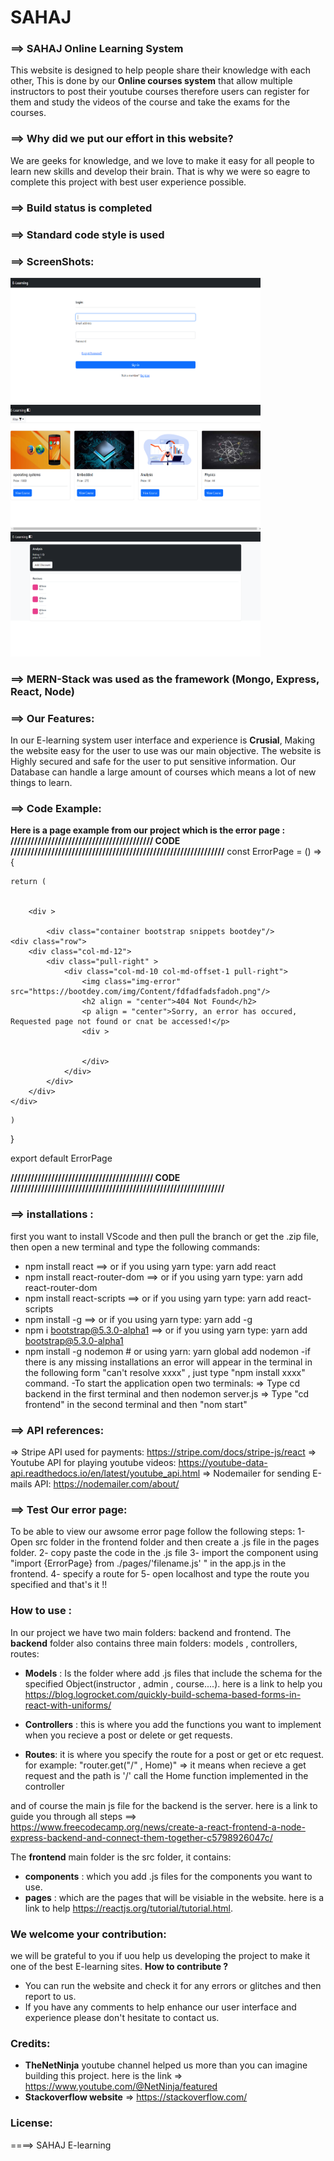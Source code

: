 # SAHAJ

### ==> SAHAJ Online Learning System
This website is designed to help people share their knowledge with each other, This is done by our **Online courses system** that allow multiple instructors to post their youtube courses therefore users can register for them and study the videos of the course and take the exams for the courses.


### ==> Why did we put our effort in this website?
We are geeks for knowledge, and we love to make it easy for all people to learn new skills and develop their brain. That is why we were so eagre to complete this project with best user experience possible.

### ==> Build status is completed


### ==> Standard code style is used


### ==> ScreenShots:

<img src="https://github.com/Advanced-Computer-Lab-2022/SAHAJ/blob/img/Screenshot_2.png" width ="400" height = "200">
<img src="https://github.com/Advanced-Computer-Lab-2022/SAHAJ/blob/img/Screenshot_3.png" width ="400" height = "200">
<img src="https://github.com/Advanced-Computer-Lab-2022/SAHAJ/blob/img/Screenshot_4.png" width ="400" height = "200">


### ==> MERN-Stack was used as the framework (Mongo, Express, React, Node)


### ==> Our Features:
In our E-learning system user interface and experience is **Crusial**, Making the website easy for the user to use was our main objective.
The website is Highly secured and safe for the user to put sensitive information.
Our Database can handle a large amount of courses which means a lot of new things to learn.

### ==> Code Example:
**Here is a page example from our project which is the error page :**
**////////////////////////////////////////// CODE ///////////////////////////////////////////////////////////////**
const ErrorPage = () => {

    return (
       
       
        <div >
            
            <div class="container bootstrap snippets bootdey"/>
    <div class="row">
        <div class="col-md-12">
            <div class="pull-right" >
                <div class="col-md-10 col-md-offset-1 pull-right">
                    <img class="img-error" src="https://bootdey.com/img/Content/fdfadfadsfadoh.png"/>
                    <h2 align = "center">404 Not Found</h2>
                    <p align = "center">Sorry, an error has occured, Requested page not found or cnat be accessed!</p>
                    <div >
                       
                         
                    </div>
                </div>
            </div>
        </div>
    </div>
</div>
        

    )
}

export default ErrorPage


**////////////////////////////////////////// CODE ///////////////////////////////////////////////////////////////**


### ==> installations :
first you want to install VScode and then pull the branch or get the .zip file, then open a new terminal and type the following commands:
* npm install react ==> or if you using yarn type: yarn add react
* npm install react-router-dom ==> or if you using yarn type: yarn add react-router-dom
* npm install react-scripts ==> or if you using yarn type: yarn add react-scripts
* npm install -g ==> or if you using yarn type: yarn add -g
* npm i bootstrap@5.3.0-alpha1 ==> or if you using yarn type: yarn add bootstrap@5.3.0-alpha1
* npm install -g nodemon # or using yarn: yarn global add nodemon
-if there is any missing installations an error will appear in the terminal in the following form "can't resolve xxxx" , just type "npm install xxxx" command.
-To start the application open two terminals:
=> Type cd backend in the first terminal and then nodemon server.js
=> Type "cd frontend" in the second terminal and then "nom start"


### ==> API references:
=> Stripe API used for payments: https://stripe.com/docs/stripe-js/react
=> Youtube API for playing youtube videos: https://youtube-data-api.readthedocs.io/en/latest/youtube_api.html
=> Nodemailer for sending E-mails API: https://nodemailer.com/about/


### ==> Test Our error page:
To be able to view our awsome error page follow the following steps:
1- Open src folder in the frontend folder and then create a .js file in the pages folder.
2- copy paste the code in the .js file
3- import the component using "import {ErrorPage} from ./pages/'filename.js' " in the app.js in the frontend.
4- specify a route for <ErrorPage/>
5- open localhost and type the route you specified and that's it !!


### How to use :
In our project we have two main folders: backend and frontend.
The **backend** folder also contains three main folders: models , controllers, routes:
* **Models** : Is the folder where add .js files that include the schema for the specified Object(instructor , admin , course....). here is a link to help you https://blog.logrocket.com/quickly-build-schema-based-forms-in-react-with-uniforms/

* **Controllers** : this is where you add the functions you want to implement when you recieve a post or delete or get requests.

* **Routes**: it is where you specify the route for a post or get or etc request.
for example: "router.get("/" , Home)" => it means when recieve a get request and the path is '/' call the Home function implemented in the controller

and of course the main js file for the backend is the server.
here is a link to guide you through all steps ==> https://www.freecodecamp.org/news/create-a-react-frontend-a-node-express-backend-and-connect-them-together-c5798926047c/


The **frontend** main folder is the src folder, it contains:
* **components** : which you add .js files for the components you want to use.
* **pages** : which are the pages that will be visiable in the website.
here is a link to help https://reactjs.org/tutorial/tutorial.html.


### We welcome your contribution:
we will be grateful to you if uou help us developing the project to make it one of the best E-learning sites.
**How to contribute ?**
* You can run the website and check it for any errors or glitches and then report to us.
* If you have any comments to help enhance our user interface and experience please don't hesitate to contact us.


### Credits:
* **TheNetNinja** youtube channel helped us more than you can imagine building this project. here is the link => https://www.youtube.com/@NetNinja/featured
* **Stackoverflow website** => https://stackoverflow.com/

### License:
====> SAHAJ E-learning

